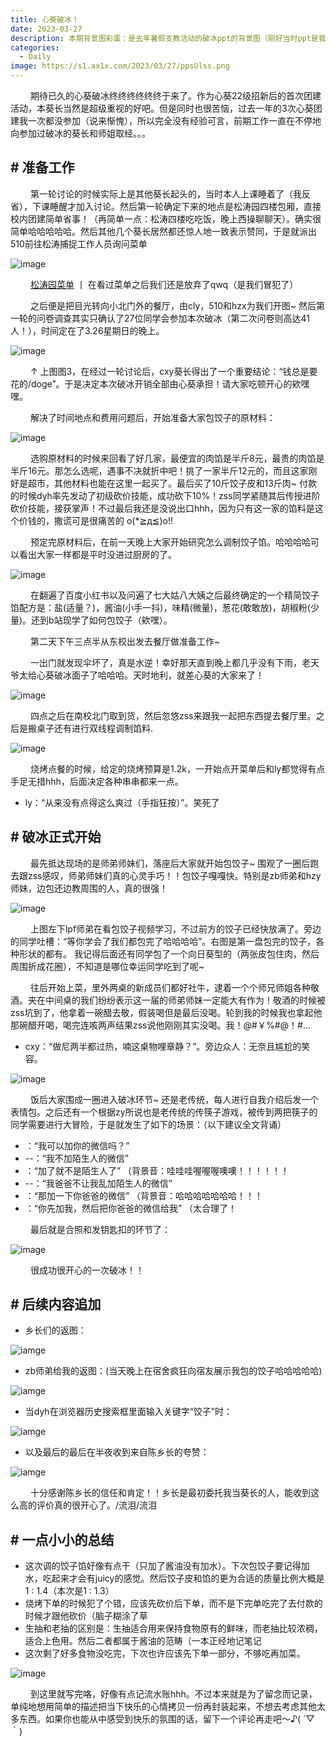 ```yaml
---
title: 心葵破冰！
date: 2023-03-27
description: 本期背景图彩蛋：是去年暑假支教活动的破冰ppt的背景图（刚好当时ppt是我做的
categories: 
  - Daily
image: https://s1.ax1x.com/2023/03/27/ppsUlss.png
---
```


&emsp;&emsp; 期待已久的心葵破冰终终终终终终于来了。作为心葵22级招新后的首次团建活动，本葵长当然是超级重视的好吧。但是同时也很苦恼，过去一年的3次心葵团建我一次都没参加（说来惭愧），所以完全没有经验可言，前期工作一直在不停地向参加过破冰的葵长和师姐取经。。。

## # 准备工作

&emsp;&emsp; 第一轮讨论的时候实际上是其他葵长起头的，当时本人上课睡着了（我反省），下课睡醒才加入讨论。然后第一轮确定下来的地点是松涛园四楼包厢，直接校内团建简单省事！（再简单一点：松涛四楼吃吃饭，晚上西操聊聊天）。确实很简单哈哈哈哈哈。然后其他几个葵长居然都还惊人地一致表示赞同，于是就派出510前往松涛捕捉工作人员询问菜单

![image](https://s1.ax1x.com/2023/03/27/ppsgnY9.jpg)

&emsp;&emsp; [松涛园菜单](https://docs.qq.com/pdf/DUUF6YndsZ09mc2l1?)  丨 在看过菜单之后我们还是放弃了qwq（是我们冒犯了）

&emsp;&emsp; 之后便是把目光转向小北门外的餐厅，由cly，510和hzx为我们开图~ 然后第一轮的问卷调查其实只确认了27位同学会参加本次破冰（第二次问卷则高达41人！），时间定在了3.26星期日的晚上。

![image](https://s1.ax1x.com/2023/03/27/ppsguWR.jpg)

&emsp;&emsp; ↑ 上图图3，在经过一轮讨论后，cxy葵长得出了一个重要结论：“钱总是要花的/doge”。于是决定本次破冰开销全部由心葵承担！请大家吃顿开心的欸嘿嘿。

&emsp;&emsp; 解决了时间地点和费用问题后，开始准备大家包饺子的原材料：

![image](https://s1.ax1x.com/2023/03/27/ppsgmFJ.jpg)

&emsp;&emsp; 选购原材料的时候来回看了好几家，最便宜的肉馅是半斤8元，最贵的肉馅是半斤16元。那怎么选呢，遇事不决就折中吧！挑了一家半斤12元的，而且这家刚好是超市，其他材料也能在这里一起买了。最后买了10斤饺子皮和13斤肉~ 付款的时候dyh率先发动了初级砍价技能，成功砍下10%！zss同学紧随其后传授进阶砍价技能，接获掌声！不过最后我还是没说出口hhh，因为只有这一家的馅料是这个价钱的，撒谎可是很痛苦的 o(*≧д≦)o!!

&emsp;&emsp; 预定完原材料后，在前一天晚上大家开始研究怎么调制饺子馅。哈哈哈哈可以看出大家一样都是平时没进过厨房的了。

![image](https://s1.ax1x.com/2023/03/27/ppsgQQx.jpg)

&emsp;&emsp; 在翻遍了百度小红书以及问遍了七大姑八大姨之后最终确定的一个精简饺子馅配方是：盐(适量？)，酱油(小手一抖)，味精(微量)，葱花(敢敢放)，胡椒粉(少量)。还到b站现学了如何包饺子（欸嘿）。

&emsp;&emsp; 第二天下午三点半从东校出发去餐厅做准备工作~ 

&emsp;&emsp; 一出门就发现伞坏了，真是水逆！幸好那天直到晚上都几乎没有下雨，老天爷太给心葵破冰面子了哈哈哈。天时地利，就差心葵的大家来了！

![image](https://s1.ax1x.com/2023/03/27/ppsgMS1.jpg)

&emsp;&emsp; 四点之后在南校北门取到货，然后忽悠zss来跟我一起把东西提去餐厅里。之后是搬桌子还有进行双线程调制馅料. 

![image](https://s1.ax1x.com/2023/03/27/ppsWVw8.jpg)

&emsp;&emsp; 烧烤点餐的时候，给定的烧烤预算是1.2k，一开始点开菜单后和ly都觉得有点手足无措hhh，后面决定各种串串都来一点。

* ly：“从来没有点得这么爽过（手指狂按）”。笑死了

## # 破冰正式开始

&emsp;&emsp; 最先抵达现场的是师弟师妹们，落座后大家就开始包饺子~ 围观了一圈后跑去跟zss感叹，师弟师妹们真的心灵手巧！！包饺子嘎嘎快。特别是zb师弟和hzy师妹，边包还边教周围的人，真的很强！

![image](https://s1.ax1x.com/2023/03/27/ppsoG01.jpg)

&emsp;&emsp; 上图左下lpf师弟在看包饺子视频学习，不过前方的饺子已经快放满了。旁边的同学吐槽：“等你学会了我们都包完了哈哈哈哈”。右图是第一盘包完的饺子，各种形状的都有。 我记得后面还有同学包了一个向日葵型的（两张皮包住肉，然后周围折成花圈），不知道是哪位幸运同学吃到了呢~

&emsp;&emsp; 往后开始上菜，里外两桌的新成员们都好社牛，逮着一个个师兄师姐各种敬酒。夹在中间桌的我们纷纷表示这一届的师弟师妹一定能大有作为！敬酒的时候被zss坑到了，他拿着一碗醋去敬，假装喝但是最后没喝。轮到我的时候我也拿起他那碗醋开喝，喝完连咳两声结果zss说他刚刚其实没喝。我！@#￥%#@！#...

* cxy：“做尼两半都过热，喃这桌物哩章静？”。旁边众人：无奈且尴尬的笑容。

![image](https://s1.ax1x.com/2023/03/27/ppsHl6g.jpg)

&emsp;&emsp; 饭后大家围成一圈进入破冰环节~ 还是老传统，每人进行自我介绍后发一个表情包。之后还有一个根据zy所说也是老传统的传筷子游戏，被传到两把筷子的同学需要进行大冒险，于是就发生了如下的场景：（以下建议全文背诵）

* ：“我可以加你的微信吗？”
* --：“我不加陌生人的微信”
* ：“加了就不是陌生人了” （背景音：哇哇哇喔喔喔噢噢！！！！！！
* --：“我爸爸不让我乱加陌生人的微信”
* ：“那加一下你爸爸的微信” （背景音：哈哈哈哈哈哈哈！！！
* ：“你先加我，然后把你爸爸的微信给我” （太合理了！

&emsp;&emsp; 最后就是合照和发钥匙扣的环节了：

![image](https://s1.ax1x.com/2023/03/27/ppshJG4.jpg)

&emsp;&emsp; 很成功很开心的一次破冰！！

## # 后续内容追加

* 乡长们的返图：

![iamge](https://s1.ax1x.com/2023/03/27/ppsgdSI.jpg)


* zb师弟给我的返图：(当天晚上在宿舍疯狂向宿友展示我包的饺子哈哈哈哈哈)

![iamge](https://s1.ax1x.com/2023/03/27/ppy1Bx1.jpg)

* 当dyh在浏览器历史搜索框里面输入关键字“饺子”时：

![iamge](https://s1.ax1x.com/2023/03/27/ppsgly6.jpg)

* 以及最后的最后在半夜收到来自陈乡长的夸赞：

![iamge](https://s1.ax1x.com/2023/03/27/ppsLrng.jpg)

&emsp;&emsp; 十分感谢陈乡长的信任和肯定！！乡长是最初委托我当葵长的人，能收到这么高的评价真的很开心了。/流泪/流泪

## # 一点小小的总结

* 这次调的饺子馅好像有点干（只加了酱油没有加水）。下次包饺子要记得加水，吃起来才会有juicy的感觉。然后饺子皮和馅的更为合适的质量比例大概是1 : 1.4（本次是1 : 1.3）
* 烧烤下单的时候犯了个错，应该先砍价后下单，而不是下完单吃完了去付款的时候才跟他砍价（脑子糊涂了草
* 生抽和老抽的区别是：生抽适合用来保持食物原有的鲜味，而老抽比较浓稠，适合上色用。然后二者都属于酱油的范畴（一本正经地记笔记
* 这次剩了好多食物没吃完，下次也许应该先下单一部分，不够吃再加菜。

![image](https://s1.ax1x.com/2023/03/27/ppsx6fA.png)

&emsp;&emsp; 到这里就写完咯，好像有点记流水账hhh。不过本来就是为了留念而记录，单纯地想用简单的描述把当下快乐的心情拷贝一份再封装起来，不想去考虑其他太多东西。如果你也能从中感受到快乐的氛围的话，留下一个评论再走吧～♪( ´▽｀)
